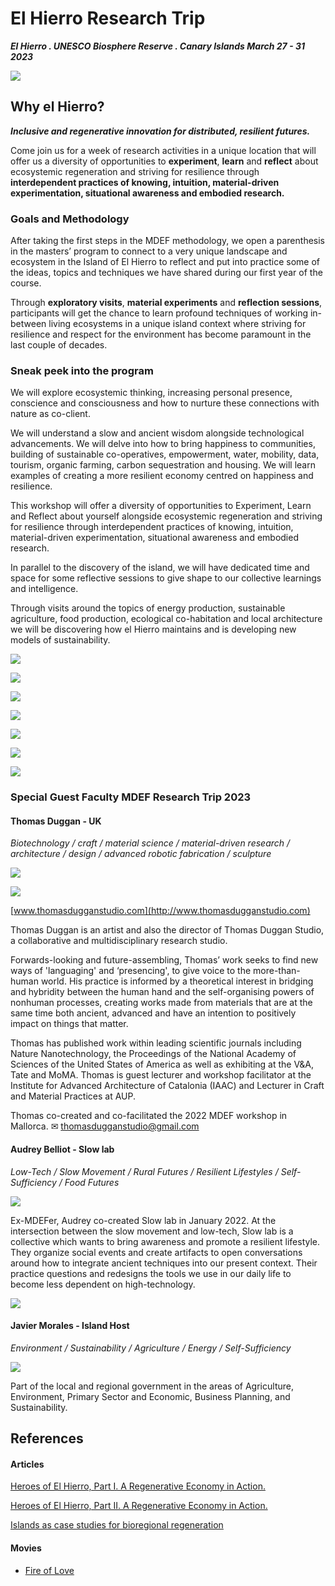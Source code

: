 # El Hierro Research Trip

***El Hierro . UNESCO Biosphere Reserve . Canary Islands
March 27 - 31 2023***

![](/assets/images/2022-23/research-trip/map.jpg)

## Why el Hierro?

***Inclusive and regenerative innovation for distributed, resilient futures.***

Come join us for a week of research activities in a unique location that will offer us a diversity of opportunities to **experiment**, **learn** and **reflect** about ecosystemic regeneration and striving for resilience through **interdependent practices of knowing, intuition, material-driven experimentation, situational awareness and embodied research.**

### ****Goals and Methodology****

After taking the first steps in the MDEF methodology, we open a parenthesis in the masters’ program to connect to a very unique landscape and ecosystem in the Island of El Hierro to reflect and put into practice some of the ideas, topics and techniques we have shared during our first year of the course.

Through **exploratory visits**, **material experiments** and **reflection sessions**, participants will get the chance to learn profound techniques of working in-between living ecosystems in a unique island context where striving for resilience and respect for the environment has become paramount in the last couple of decades.

### ****Sneak peek into the program****

We will explore ecosystemic thinking, increasing personal presence, conscience and consciousness and how to nurture these connections with nature as co-client.

We will understand a slow and ancient wisdom alongside technological advancements.  We will delve into how to bring happiness to communities, building of sustainable co-operatives, empowerment, water, mobility, data, tourism, organic farming, carbon sequestration and housing. We will learn examples of creating a more resilient economy centred on happiness and resilience.

This workshop will offer a diversity of opportunities to Experiment, Learn and Reflect about yourself alongside ecosystemic regeneration and striving for resilience through interdependent practices of knowing, intuition, material-driven experimentation, situational awareness and embodied research.

In parallel to the discovery of the island, we will have dedicated time and space for some reflective sessions to give shape to our collective learnings and intelligence.

Through visits around the topics of energy production, sustainable agriculture, food production, ecological co-habitation and local architecture we will be discovering how el Hierro maintains and is developing new models of sustainability.

![](/assets/images/2022-23/research-trip/image_1.jpg)

![](/assets/images/2022-23/research-trip/image_2.jpg)

![](/assets/images/2022-23/research-trip/image_3.jpg)

![](/assets/images/2022-23/research-trip/image_4.jpg)

![](/assets/images/2022-23/research-trip/image_5.jpg)

![](/assets/images/2022-23/research-trip/image_6.png)

![](/assets/images/2022-23/research-trip/image_7.jpg)

### Special Guest Faculty MDEF Research Trip 2023

#### Thomas Duggan - UK

*Biotechnology / craft / material science / material-driven research / architecture / design / advanced robotic fabrication / sculpture*

![](/assets/images/2022-23/research-trip/image_8.jpg)

![](/assets/images/2022-23/research-trip/image_9.jpg)

[www.thomasdugganstudio.com](http://www.thomasdugganstudio.com)

Thomas Duggan is an artist and also the director of Thomas Duggan Studio, a collaborative and multidisciplinary research studio.

Forwards-looking and future-assembling, Thomas’ work seeks to find new ways of 'languaging' and ‘presencing', to give voice to the more-than-human world. His practice is informed by a theoretical interest in bridging and hybridity between the human hand and the self-organising powers of nonhuman processes, creating works made from materials that are at the same time both ancient, advanced and have an intention to positively impact on things that matter.

Thomas has published work within leading scientific journals including Nature Nanotechnology, the Proceedings of the National Academy of Sciences of the United States of America as well as exhibiting at the V&A, Tate and MoMA. Thomas is guest lecturer and workshop facilitator at the Institute for Advanced Architecture of Catalonia (IAAC) and Lecturer in Craft and Material Practices at AUP.

Thomas co-created and co-facilitated the 2022 MDEF workshop in Mallorca.
✉ [thomasdugganstudio@gmail.com](mailto:thomasdugganstudio@gmail.com)


#### Audrey Belliot - Slow lab

*Low-Tech / Slow Movement / Rural Futures / Resilient Lifestyles / Self-Sufficiency / Food Futures*

![](/assets/images/2022-23/research-trip/image_10.png)

Ex-MDEFer, Audrey co-created Slow lab in January 2022. At the intersection between the slow movement and low-tech, Slow lab is a collective which wants to bring awareness and promote a resilient lifestyle. They organize social events and create artifacts to open conversations around how to integrate ancient techniques into our present context. Their practice questions and redesigns the tools we use in our daily life to become less dependent on high-technology.

![](/assets/images/2022-23/research-trip/image_11.jpg)

#### Javier Morales - Island Host

*Environment / Sustainability / Agriculture / Energy / Self-Sufficiency*

![](/assets/images/2022-23/research-trip/image_12.jpg)

Part of the local and regional government in the areas of Agriculture, Environment, Primary Sector and Economic, Business Planning, and Sustainability.



## References

####  **Articles**
[Heroes of El Hierro, Part I. A Regenerative Economy in Action.](https://medium.com/age-of-awareness/heroes-of-el-hierro-part-i-e6e45fa6ee85)

[Heroes of El Hierro, Part II. A Regenerative Economy in Action.](https://medium.com/age-of-awareness/heroes-of-el-hierro-part-ii-f5a25937a21b)

[Islands as case studies for bioregional regeneration](https://medium.com/age-of-awareness/islands-as-case-studies-for-bioregional-regeneration-72be46bb0734)

####  **Movies**

- [Fire of Love](https://www.youtube.com/watch?v=-_7XADmKVL0)
